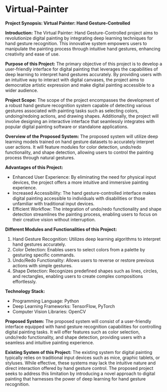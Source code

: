 # Virtual-Painter

**Project Synopsis: Virtual Painter: Hand Gesture-Controlled**

**Introduction:**
The Virtual Painter: Hand Gesture-Controlled project aims to revolutionize digital painting by integrating deep learning techniques for hand gesture recognition. This innovative system empowers users to manipulate the painting process through intuitive hand gestures, enhancing creativity and ease of use.

**Purpose of this Project:**
The primary objective of this project is to develop a user-friendly interface for digital painting that leverages the capabilities of deep learning to interpret hand gestures accurately. By providing users with an intuitive way to interact with digital canvases, the project aims to democratize artistic expression and make digital painting accessible to a wider audience.

**Project Scope:**
The scope of the project encompasses the development of a robust hand gesture recognition system capable of detecting various gestures associated with painting tasks such as selecting colors, undoing/redoing actions, and drawing shapes. Additionally, the project will involve designing an interactive interface that seamlessly integrates with popular digital painting software or standalone applications.

**Overview of the Proposed System:**
The proposed system will utilize deep learning models trained on hand gesture datasets to accurately interpret user actions. It will feature modules for color detection, undo/redo functionality, and shape detection, allowing users to control the painting process through natural gestures.

**Advantages of this Project:**
- Enhanced User Experience: By eliminating the need for physical input devices, the project offers a more intuitive and immersive painting experience.
- Increased Accessibility: The hand gesture-controlled interface makes digital painting accessible to individuals with disabilities or those unfamiliar with traditional input devices.
- Efficient Workflow: The integration of undo/redo functionality and shape detection streamlines the painting process, enabling users to focus on their creative vision without interruption.

**Different Modules and Functionalities of this Project:**
1. Hand Gesture Recognition: Utilizes deep learning algorithms to interpret hand gestures accurately.
2. Color Detection: Enables users to select colors from a palette by gesturing specific commands.
3. Undo/Redo Functionality: Allows users to reverse or restore previous actions with simple gestures.
4. Shape Detection: Recognizes predefined shapes such as lines, circles, and rectangles, enabling users to create complex compositions effortlessly.

**Technology Stack:**
- Programming Language: Python
- Deep Learning Frameworks: TensorFlow, PyTorch
- Computer Vision Libraries: OpenCV

**Proposed System:**
The proposed system will consist of a user-friendly interface equipped with hand gesture recognition capabilities for controlling digital painting tasks. It will offer features such as color selection, undo/redo functionality, and shape detection, providing users with a seamless and intuitive painting experience.

**Existing System of this Project:**
The existing system for digital painting typically relies on traditional input devices such as mice, graphic tablets, or styluses. While effective, these systems may lack the intuitive nature and direct interaction offered by hand gesture control. The proposed project seeks to address this limitation by introducing a novel approach to digital painting that harnesses the power of deep learning for hand gesture recognition.
